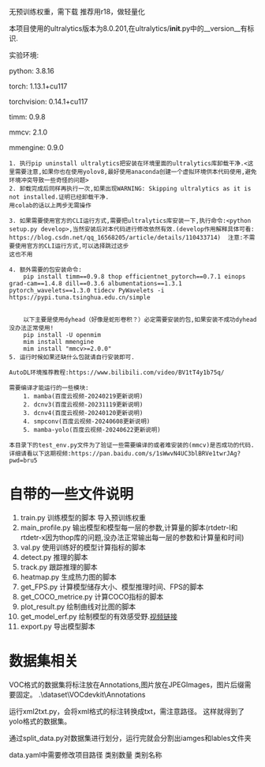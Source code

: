 无预训练权重，需下载
推荐用r18，做轻量化


本项目使用的ultralytics版本为8.0.201,在ultralytics/__init__.py中的__version__有标识.

实验环境:

python: 3.8.16

torch: 1.13.1+cu117

torchvision: 0.14.1+cu117

timm: 0.9.8

mmcv: 2.1.0

mmengine: 0.9.0

```
1. 执行pip uninstall ultralytics把安装在环境里面的ultralytics库卸载干净.<这里需要注意,如果你也在使用yolov8,最好使用anaconda创建一个虚拟环境供本代码使用,避免环境冲突导致一些奇怪的问题>
2. 卸载完成后同样再执行一次,如果出现WARNING: Skipping ultralytics as it is not installed.证明已经卸载干净.
用colab的话以上两步无需操作

3. 如果需要使用官方的CLI运行方式,需要把ultralytics库安装一下,执行命令:<python setup.py develop>,当然安装后对本代码进行修改依然有效.(develop作用解释具体可看: https://blog.csdn.net/qq_16568205/article/details/110433714)  注意:不需要使用官方的CLI运行方式,可以选择跳过这步
这也不用

4. 额外需要的包安装命令:
    pip install timm==0.9.8 thop efficientnet_pytorch==0.7.1 einops grad-cam==1.4.8 dill==0.3.6 albumentations==1.3.1 pytorch_wavelets==1.3.0 tidecv PyWavelets -i https://pypi.tuna.tsinghua.edu.cn/simple


    以下主要是使用dyhead（好像是蛇形卷积？）必定需要安装的包,如果安装不成功dyhead没办法正常使用!
    pip install -U openmim
    mim install mmengine
    mim install "mmcv>=2.0.0"
5. 运行时候如果还缺什么包就请自行安装即可.

AutoDL环境推荐教程:https://www.bilibili.com/video/BV1tT4y1b75q/

需要编译才能运行的一些模块:
    1. mamba(百度云视频-20240219更新说明)
    2. dcnv3(百度云视频-20231119更新说明)
    3. dcnv4(百度云视频-20240120更新说明)
    4. smpconv(百度云视频-20240608更新说明)
    5. mamba-yolo(百度云视频-20240622更新说明)

本目录下的test_env.py文件为了验证一些需要编译的或者难安装的(mmcv)是否成功的代码.详细请看以下这期视频:https://pan.baidu.com/s/1sWwvN4UC3blBRVe1twrJAg?pwd=bru5
```

# 自带的一些文件说明
1. train.py
    训练模型的脚本 导入预训练权重
2. main_profile.py
    输出模型和模型每一层的参数,计算量的脚本(rtdetr-l和rtdetr-x因为thop库的问题,没办法正常输出每一层的参数和计算量和时间)
3. val.py
    使用训练好的模型计算指标的脚本
4. detect.py
    推理的脚本
5. track.py
    跟踪推理的脚本
6. heatmap.py
    生成热力图的脚本
7. get_FPS.py
    计算模型储存大小、模型推理时间、FPS的脚本
8. get_COCO_metrice.py
    计算COCO指标的脚本
9. plot_result.py
    绘制曲线对比图的脚本
10. get_model_erf.py
    绘制模型的有效感受野.[视频链接](https://www.bilibili.com/video/BV1Gx4y1v7ZZ/)
11. export.py
    导出模型脚本



# 数据集相关
VOC格式的数据集将标注放在Annotations,图片放在JPEGImages，图片后缀需要固定。
.\dataset\VOCdevkit\Annotations

运行xml2txt.py，会将xml格式的标注转换成txt，需注意路径。
这样就得到了yolo格式的数据集。

通过split_data.py对数据集进行划分，运行完就会分割出iamges和lables文件夹

data.yaml中需要修改项目路径 类别数量 类别名称
